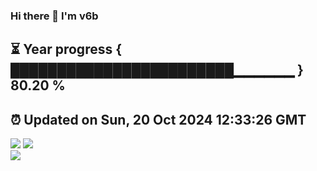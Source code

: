 ### Hi there 👋  I'm v6b  
⏳ Year progress { ████████████████████████▁▁▁▁▁▁ } 80.20 %
---
⏰ Updated on Sun, 20 Oct 2024 12:33:26 GMT
---
![](https://github-readme-stats.vercel.app/api?username=v6b&bg_color=30,e96443,904e95&title_color=fff&text_color=fff&layout=compact)
![](https://github-readme-stats.vercel.app/api/top-langs/?username=v6b&layout=compact&bg_color=30,e96443,904e95&title_color=fff&text_color=fff)  
![](https://gcore.jsdelivr.net/gh/v6b/v6b@main/assets/github-contribution-grid-snake.svg)

